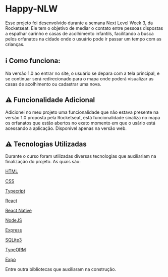 # Happy-NLW
Esse projeto foi desenvolvido durante a semana Next Level Week 3, da Rocketseat. Ele tem o objetivo de mediar o contato entre pessoas dispostas a espalhar carinho e casas de acolhimento infantils, facilitando a busca pelos orfanatos na cidade onde o usuário pode ir passar um tempo com as crianças.

## :information_source: Como funciona:
Na versão 1.0 ao entrar no site, o usuário se depara com a tela principal, e se continuar será redirecionado para o mapa onde poderá visualizar as casas de acolhimento ou cadastrar uma nova.

## :warning: Funcionalidade Adicional
Adicionei no meu projeto uma funcionalidade que não estava presente na versão 1.0 proposta pela Rocketseat, está funcionalidade sinaliza no mapa os orfanatos que estão abertos no exato momento em que o usário está acessando a aplicação. Disponível apenas na versão web.

## :warning: Tecnologias Utilizadas
Durante o curso foram utilizadas diversas tecnologias que auxíliariam na finalização do projeto. As quais são:

[HTML](https://devdocs.io/html/)

[CSS](https://devdocs.io/css/)

[Typecript](https://www.javascript.com/)

[React](https://pt-br.reactjs.org/)

[React Native](https://reactnative.dev/)

[NodeJS](https://nodejs.org/en/docs/)

[Express](https://expressjs.com)

[SQLite3](https://www.sqlite.org/index.html)

[TypeORM](https://typeorm.io/#/)

[Expo](https://expo.io/)

Entre outra bibliotecas que auxiliaram na construção.







